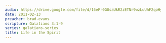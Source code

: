 ```yaml
---
audio: https://drive.google.com/file/d/16eFr0GUsaUkR2zETNr9wzLuUhF2qoHyo/view
date: 2011-02-13
preacher: brad-evans
scripture: Galatians 3:1-9
series: galatians-series
title: Life in the Spirit
---
```


